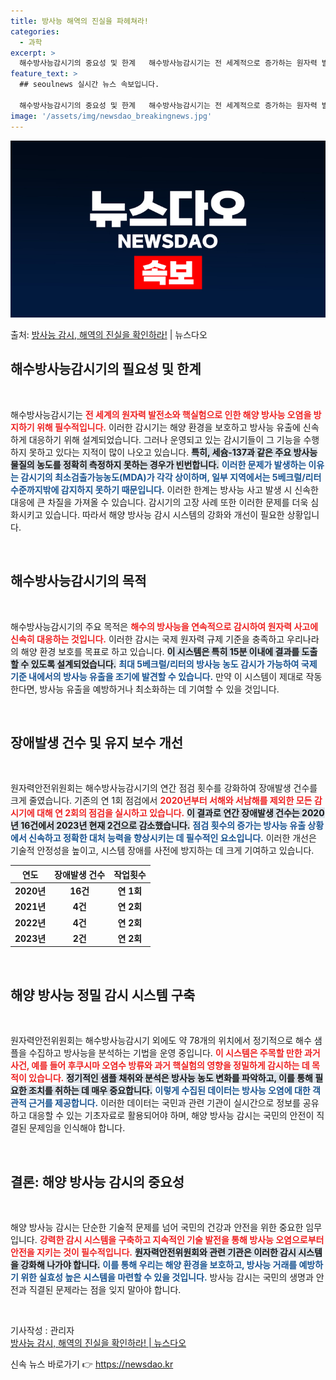 ```yaml
---
title: 방사능 해역의 진실을 파헤쳐라!
categories:
  - 과학
excerpt: >
  해수방사능감시기의 중요성 및 한계   해수방사능감시기는 전 세계적으로 증가하는 원자력 발전소 및 핵실험의 영…
feature_text: >
  ## seoulnews 실시간 뉴스 속보입니다.

  해수방사능감시기의 중요성 및 한계   해수방사능감시기는 전 세계적으로 증가하는 원자력 발전소 및 핵실험의 영…
image: '/assets/img/newsdao_breakingnews.jpg'
---
```


![뉴스다오 속보](/assets/img/newsdao_breakingnews.jpg)

<p>출처: <a href="https://newsdao.kr/5044" rel="dofollow">방사능 감시, 해역의 진실을 확인하라!</a> | 뉴스다오</p>

<h2 data-ke-size="size26">해수방사능감시기의 필요성 및 한계</h2>

<p data-ke-size="size16">&nbsp;</p>
해수방사능감시기는 <b><span style="color: #ee2323;">전 세계의 원자력 발전소와 핵실험으로 인한 해양 방사능 오염을 방지하기 위해 필수적입니다.</span></b> 이러한 감시기는 해양 환경을 보호하고 방사능 유출에 신속하게 대응하기 위해 설계되었습니다. 그러나 운영되고 있는 감시기들이 그 기능을 수행하지 못하고 있다는 지적이 많이 나오고 있습니다. <b><span style="background-color: #21538527;">특히, 세슘-137과 같은 주요 방사능 물질의 농도를 정확히 측정하지 못하는 경우가 빈번합니다.</span></b> <b><span style="color: #1a5490;">이러한 문제가 발생하는 이유는 감시기의 최소검출가능농도(MDA)가 각각 상이하며, 일부 지역에서는 5베크럴/리터 수준까지밖에 감지하지 못하기 때문입니다.</span></b> 이러한 한계는 방사능 사고 발생 시 신속한 대응에 큰 차질을 가져올 수 있습니다. 감시기의 고장 사례 또한 이러한 문제를 더욱 심화시키고 있습니다. 따라서 해양 방사능 감시 시스템의 강화와 개선이 필요한 상황입니다.

<p data-ke-size="size16">&nbsp;</p>

<h2 data-ke-size="size26">해수방사능감시기의 목적</h2>

<p data-ke-size="size16">&nbsp;</p>
해수방사능감시기의 주요 목적은 <b><span style="color: #ee2323;">해수의 방사능을 연속적으로 감시하여 원자력 사고에 신속히 대응하는 것입니다.</span></b> 이러한 감시는 국제 원자력 규제 기준을 충족하고 우리나라의 해양 환경 보호를 목표로 하고 있습니다. <b><span style="background-color: #21538527;">이 시스템은 특히 15분 이내에 결과를 도출할 수 있도록 설계되었습니다.</span></b> <b><span style="color: #1a5490;">최대 5베크럴/리터의 방사능 농도 감시가 가능하여 국제 기준 내에서의 방사능 유출을 조기에 발견할 수 있습니다.</span></b> 만약 이 시스템이 제대로 작동한다면, 방사능 유출을 예방하거나 최소화하는 데 기여할 수 있을 것입니다.

<p data-ke-size="size16">&nbsp;</p>

<h2 data-ke-size="size26">장애발생 건수 및 유지 보수 개선</h2>

<p data-ke-size="size16">&nbsp;</p>
원자력안전위원회는 해수방사능감시기의 연간 점검 횟수를 강화하여 장애발생 건수를 크게 줄였습니다. 기존의 연 1회 점검에서 <b><span style="color: #ee2323;">2020년부터 서해와 서남해를 제외한 모든 감시기에 대해 연 2회의 점검을 실시하고 있습니다.</span></b> <b><span style="background-color: #21538527;">이 결과로 연간 장애발생 건수는 2020년 16건에서 2023년 현재 2건으로 감소했습니다.</span></b> <b><span style="color: #1a5490;">점검 횟수의 증가는 방사능 유출 상황에서 신속하고 정확한 대처 능력을 향상시키는 데 필수적인 요소입니다.</span></b> 이러한 개선은 기술적 안정성을 높이고, 시스템 장애를 사전에 방지하는 데 크게 기여하고 있습니다.

<table style="text-align: center; width: 100%;">
    <thead>
        <tr>
            <th><b>연도</b></th>
            <th><b>장애발생 건수</b></th>
            <th><b>작업횟수</b></th>
        </tr>
    </thead>
    <tbody>
        <tr>
            <td style="text-align: center; height: 17px;"><b>2020년</b></td>
            <td style="text-align: center; height: 17px;"><b>16건</b></td>
            <td style="text-align: center; height: 17px;"><b>연 1회</b></td>
        </tr>
        <tr>
            <td style="text-align: center; height: 17px;"><b>2021년</b></td>
            <td style="text-align: center; height: 17px;"><b>4건</b></td>
            <td style="text-align: center; height: 17px;"><b>연 2회</b></td>
        </tr>
        <tr>
            <td style="text-align: center; height: 17px;"><b>2022년</b></td>
            <td style="text-align: center; height: 17px;"><b>4건</b></td>
            <td style="text-align: center; height: 17px;"><b>연 2회</b></td>
        </tr>
        <tr>
            <td style="text-align: center; height: 17px;"><b>2023년</b></td>
            <td style="text-align: center; height: 17px;"><b>2건</b></td>
            <td style="text-align: center; height: 17px;"><b>연 2회</b></td>
        </tr>
    </tbody>
</table>

<p data-ke-size="size16">&nbsp;</p>

<h2 data-ke-size="size26">해양 방사능 정밀 감시 시스템 구축</h2>

<p data-ke-size="size16">&nbsp;</p>
원자력안전위원회는 해수방사능감시기 외에도 약 78개의 위치에서 정기적으로 해수 샘플을 수집하고 방사능을 분석하는 기법을 운영 중입니다. <b><span style="color: #ee2323;">이 시스템은 주목할 만한 과거 사건, 예를 들어 후쿠시마 오염수 방류와 과거 핵실험의 영향을 정밀하게 감시하는 데 목적이 있습니다.</span></b> <b><span style="background-color: #21538527;">정기적인 샘플 채취와 분석은 방사능 농도 변화를 파악하고, 이를 통해 필요한 조치를 취하는 데 매우 중요합니다.</span></b> <b><span style="color: #1a5490;">이렇게 수집된 데이터는 방사능 오염에 대한 객관적 근거를 제공합니다.</span></b> 이러한 데이터는 국민과 관련 기관이 실시간으로 정보를 공유하고 대응할 수 있는 기초자료로 활용되어야 하며, 해양 방사능 감시는 국민의 안전이 직결된 문제임을 인식해야 합니다.

<p data-ke-size="size16">&nbsp;</p>

<h2 data-ke-size="size26">결론: 해양 방사능 감시의 중요성</h2>

<p data-ke-size="size16">&nbsp;</p>
해양 방사능 감시는 단순한 기술적 문제를 넘어 국민의 건강과 안전을 위한 중요한 임무입니다. <b><span style="color: #ee2323;">강력한 감시 시스템을 구축하고 지속적인 기술 발전을 통해 방사능 오염으로부터 안전을 지키는 것이 필수적입니다.</span></b> <b><span style="background-color: #21538527;">원자력안전위원회와 관련 기관은 이러한 감시 시스템을 강화해 나가야 합니다.</span></b> <b><span style="color: #1a5490;">이를 통해 우리는 해양 환경을 보호하고, 방사능 거래를 예방하기 위한 실효성 높은 시스템을 마련할 수 있을 것입니다.</span></b> 방사능 감시는 국민의 생명과 안전과 직결된 문제라는 점을 잊지 말아야 합니다. 

<p data-ke-size="size16">&nbsp;</p>
기사작성 : 관리자<br>
<a href="https://newsdao.kr/5044">방사능 감시, 해역의 진실을 확인하라! | 뉴스다오</a> 

신속 뉴스 바로가기 👉 <a href="https://newsdao.kr" rel="dofollow">https://newsdao.kr</a>


